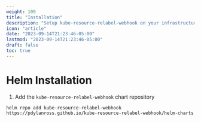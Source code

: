 ```yaml
---
weight: 100
title: "Installation"
description: "Setup kube-resource-relabel-webhook on your infrastructure"
icon: "article"
date: "2023-09-14T21:23:46-05:00"
lastmod: "2023-09-14T21:23:46-05:00"
draft: false
toc: true
---
```


# Helm Installation

1. Add the `kube-resource-relabel-webhook` chart repository

```shell
helm repo add kube-resource-relabel-webhook https://pdylanross.github.io/kube-resource-relabel-webhook/helm-charts

```